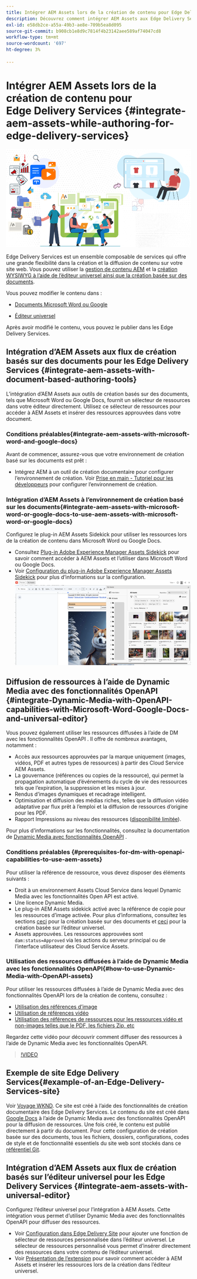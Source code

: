 ```yaml
---
title: Intégrer AEM Assets lors de la création de contenu pour Edge Delivery Services
description: Découvrez comment intégrer AEM Assets aux Edge Delivery Services. Cette intégration vous permet d’intégrer AEM Assets à Microsoft Word et Google Docs, d’intégrer AEM Assets à l’éditeur universel, d’intégrer Dynamic Media aux fonctionnalités OpenAPI à l’éditeur universel et d’intégrer Dynamic Media aux fonctionnalités OpenAPI à Microsoft Word et Google Docs.
exl-id: e58db2ce-a55a-49b3-ae8e-709b5ea8d095
source-git-commit: b908cb1e8d9c7814f4b23142aee589af74047cd8
workflow-type: tm+mt
source-wordcount: '697'
ht-degree: 3%

---
```


# Intégrer AEM Assets lors de la création de contenu pour Edge Delivery Services {#integrate-aem-assets-while-authoring-for-edge-delivery-services}

![EDS2](/help/assets/assets/EDS2.png)

Edge Delivery Services est un ensemble composable de services qui offre une grande flexibilité dans la création et la diffusion de contenu sur votre site web. Vous pouvez utiliser la [gestion de contenu AEM](/help/sites-cloud/authoring/author-publish.md) et la [création WYSIWYG à l’aide de l’éditeur universel ainsi que la création basée sur des documents](https://experienceleague.adobe.com/en/docs/experience-manager-cloud-service/content/edge-delivery/wysiwyg-authoring/authoring).

Vous pouvez modifier le contenu dans :

* [Documents Microsoft Word ou Google](#integrate-aem-assets-with-document-based-authoring-tools)

* [Éditeur universel](#integrate-aem-assets-with-universal-editor)

Après avoir modifié le contenu, vous pouvez le publier dans les Edge Delivery Services.

## Intégration d’AEM Assets aux flux de création basés sur des documents pour les Edge Delivery Services {#integrate-aem-assets-with-document-based-authoring-tools}

L’intégration d’AEM Assets aux outils de création basés sur des documents, tels que Microsoft Word ou Google Docs, fournit un sélecteur de ressources dans votre éditeur directement. Utilisez ce sélecteur de ressources pour accéder à AEM Assets et insérer des ressources approuvées dans votre document.

### Conditions préalables{#integrate-aem-assets-with-microsoft-word-and-google-docs}

Avant de commencer, assurez-vous que votre environnement de création basé sur les documents est prêt :

* Intégrez AEM à un outil de création documentaire pour configurer l’environnement de création. Voir [Prise en main - Tutoriel pour les développeurs](https://www.aem.live/developer/tutorial) pour configurer l’environnement de création.

### Intégration d’AEM Assets à l’environnement de création basé sur les documents{#integrate-aem-assets-with-microsoft-word-or-google-docs-to-use-aem-assets-with-microsoft-word-or-google-docs}

Configurez le plug-in AEM Assets Sidekick pour utiliser les ressources lors de la création de contenu dans Microsoft Word ou Google Docs.

* Consultez [Plug-in Adobe Experience Manager Assets Sidekick](https://www.aem.live/docs/aem-assets-sidekick-plugin#using-experience-manager-assets-for-website-authors) pour savoir comment accéder à AEM Assets et l’utiliser dans Microsoft Word ou Google Docs.
* Voir [Configuration du plug-in Adobe Experience Manager Assets Sidekick](https://www.aem.live/developer/configuring-aem-assets-sidekick-plugin) pour plus d’informations sur la configuration.
  ![my-assets-sidebar](/help/assets/assets/my-assets-sidebar.png)

## Diffusion de ressources à l’aide de Dynamic Media avec des fonctionnalités OpenAPI {#integrate-Dynamic-Media-with-OpenAPI-capabilities-with-Microsoft-Word-Google-Docs-and-universal-editor}

Vous pouvez également utiliser les ressources diffusées à l’aide de DM avec les fonctionnalités OpenAPI . Il offre de nombreux avantages, notamment :

* Accès aux ressources approuvées par la marque uniquement (images, vidéos, PDF et autres types de ressources) à partir des Cloud Service AEM Assets.
* La gouvernance (références ou copies de la ressource), qui permet la propagation automatique d’événements du cycle de vie des ressources tels que l’expiration, la suppression et les mises à jour.
* Rendus d’images dynamiques et recadrage intelligent.
* Optimisation et diffusion des médias riches, telles que la diffusion vidéo adaptative par flux prêt à l’emploi et la diffusion de ressources d’origine pour les PDF.
* Rapport Impressions au niveau des ressources ([disponibilité limitée](/help/assets/manage-reports-assets-view.md#dynamic-media-delivery-reports)).

Pour plus d’informations sur les fonctionnalités, consultez la documentation de [Dynamic Media avec fonctionnalités OpenAPI](https://experienceleague.adobe.com/en/docs/experience-manager-cloud-service/content/assets/dynamicmedia/dynamic-media-open-apis/dynamic-media-open-apis-overview) .

### Conditions préalables {#prerequisites-for-dm-with-openapi-capabilities-to-use-aem-assets}

Pour utiliser la référence de ressource, vous devez disposer des éléments suivants :

* Droit à un environnement Assets Cloud Service dans lequel Dynamic Media avec les fonctionnalités Open API est activé.
* Une licence Dynamic Media.
* Le plug-in AEM Assets sidekick activé avec la référence de copie pour les ressources d’image activée. Pour plus d’informations, consultez les sections [ceci](https://www.aem.live/developer/configuring-aem-assets-sidekick-plugin#copymode) pour la création basée sur des documents et [ceci](https://developer.adobe.com/uix/docs/extension-manager/extension-developed-by-adobe/configurable-asset-picker/#extension-overview) pour la création basée sur l’éditeur universel.
* Assets approuvées. Les ressources approuvées sont `dam:status=Approved` via les actions du serveur principal ou de l’interface utilisateur des Cloud Service Assets.

### Utilisation des ressources diffusées à l’aide de Dynamic Media avec les fonctionnalités OpenAPI{#how-to-use-Dynamic-Media-with-OpenAPI-assets}

Pour utiliser les ressources diffusées à l’aide de Dynamic Media avec des fonctionnalités OpenAPI lors de la création de contenu, consultez :

* [Utilisation des références d’image](https://www.aem.live/docs/aem-assets-sidekick-plugin#using-image-references-when-authoring-content)
* [Utilisation de références vidéo](https://www.aem.live/docs/aem-assets-sidekick-plugin#using-video-references-when-authoring-content)
* [Utilisation des références de ressources pour les ressources vidéo et non-images telles que le PDF, les fichiers Zip, etc](https://www.aem.live/docs/aem-assets-sidekick-plugin#using-asset-references-for-pdf-zip-etc-when-authoring-content)

Regardez cette vidéo pour découvrir comment diffuser des ressources à l’aide de Dynamic Media avec les fonctionnalités OpenAPI.

>[!VIDEO](https://video.tv.adobe.com/v/3441155)

## Exemple de site Edge Delivery Services{#example-of-an-Edge-Delivery-Services-site}

Voir [Voyage WKND](https://aem-dynamicmedia-demo--dm--hlxsites.aem.live/travel-hospitality/wknd-trvl-home). Ce site est créé à l’aide des fonctionnalités de création documentaire des Edge Delivery Services. Le contenu du site est créé dans [Google Docs](https://drive.google.com/drive/folders/1HCCHRWp4HJIXW_cUv5cRDQ5DzzqiZsXT) à l’aide de Dynamic Media avec des fonctionnalités OpenAPI pour la diffusion de ressources. Une fois créé, le contenu est publié directement à partir du document. Pour cette configuration de création basée sur des documents, tous les fichiers, dossiers, configurations, codes de style et de fonctionnalité essentiels du site web sont stockés dans ce [référentiel Git](https://github.com/hlxsites/franklin-assets-selector/tree/aem-dynamicmedia-demo/blocks).

## Intégration d’AEM Assets aux flux de création basés sur l’éditeur universel pour les Edge Delivery Services {#integrate-aem-assets-with-universal-editor}

Configurez l’éditeur universel pour l’intégration à AEM Assets. Cette intégration vous permet d’utiliser Dynamic Media avec des fonctionnalités OpenAPI pour diffuser des ressources.

* Voir [Configuration dans Edge Delivery Site](https://developer.adobe.com/uix/docs/extension-manager/extension-developed-by-adobe/configurable-asset-picker/#configuration-in-edge-delivery-site) pour ajouter une fonction de sélecteur de ressources personnalisée dans l’éditeur universel. Le sélecteur de ressources personnalisé vous permet d’insérer directement des ressources dans votre contenu de l’éditeur universel.
* Voir [Présentation de l’extension](https://developer.adobe.com/uix/docs/extension-manager/extension-developed-by-adobe/configurable-asset-picker/#extension-overview) pour savoir comment accéder à AEM Assets et insérer les ressources lors de la création dans l’éditeur universel.
